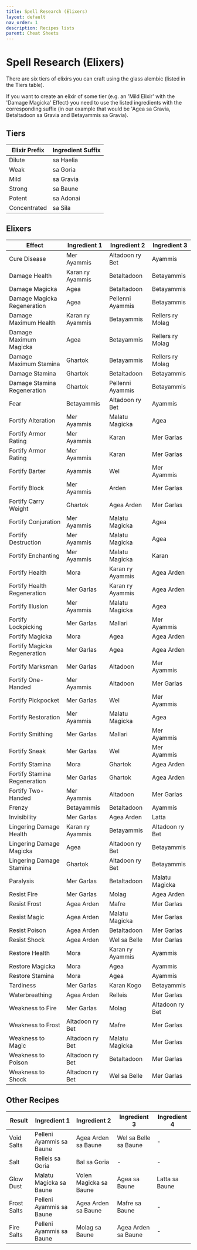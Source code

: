 ```yaml
---
title: Spell Research (Elixers) 
layout: default
nav_order: 1
description: Recipes lists
parent: Cheat Sheets
---
```


# Spell Research (Elixers) 

There are six tiers of elixirs you can craft using the glass alembic (listed in the Tiers table). 

If you want to create an elixir of some tier (e.g. an 'Mild Elixir' with the 'Damage Magicka' Effect) you need to use the listed ingredients with the corresponding suffix (in our example that would be 'Agea sa Gravia, Betaltadoon sa Gravia and Betayammis sa Gravia).	
	
## Tiers 		

Elixir Prefix | Ingredient Suffix
-- | --
Dilute | sa Haelia
Weak | sa Goria
Mild | sa Gravia
Strong | sa Baune
Potent | sa Adonai
Concentrated | sa Sila


## Elixers

Effect | Ingredient 1 | Ingredient 2 | Ingredient 3
-- | -- | -- | --
Cure Disease | Mer Ayammis | Altadoon ry Bet | Ayammis
Damage Health | Karan ry Ayammis | Betaltadoon | Betayammis
Damage Magicka | Agea | Betaltadoon | Betayammis
Damage Magicka Regeneration | Agea | Pellenni Ayammis | Betayammis
Damage Maximum Health | Karan ry Ayammis | Betayammis | Rellers ry Molag
Damage Maximum Magicka | Agea | Betayammis | Rellers ry Molag
Damage Maximum Stamina | Ghartok | Betayammis | Rellers ry Molag
Damage Stamina | Ghartok | Betaltadoon | Betayammis
Damage Stamina Regeneration | Ghartok | Pellenni Ayammis | Betayammis
Fear | Betayammis | Altadoon ry Bet | Ayammis
Fortify Alteration | Mer Ayammis | Malatu Magicka | Agea
Fortify Armor Rating | Mer Ayammis | Karan | Mer Garlas
Fortify Armor Rating | Mer Ayammis | Karan | Mer Garlas
Fortify Barter | Ayammis | Wel | Mer Ayammis
Fortify Block | Mer Ayammis | Arden | Mer Garlas
Fortify Carry Weight | Ghartok | Agea Arden | Mer Garlas
Fortify Conjuration | Mer Ayammis | Malatu Magicka | Agea
Fortify Destruction | Mer Ayammis | Malatu Magicka | Agea
Fortify Enchanting | Mer Ayammis | Malatu Magicka | Karan
Fortify Health | Mora | Karan ry Ayammis | Agea Arden
Fortify Health Regeneration | Mer Garlas | Karan ry Ayammis | Agea Arden
Fortify Illusion | Mer Ayammis | Malatu Magicka | Agea
Fortify Lockpicking | Mer Garlas | Mallari | Mer Ayammis
Fortify Magicka | Mora | Agea | Agea Arden
Fortify Magicka Regeneration | Mer Garlas | Agea | Agea Arden
Fortify Marksman | Mer Garlas | Altadoon | Mer Ayammis
Fortify One-Handed | Mer Ayammis | Altadoon | Mer Garlas
Fortify Pickpocket | Mer Garlas | Wel | Mer Ayammis
Fortify Restoration | Mer Ayammis | Malatu Magicka | Agea
Fortify Smithing | Mer Garlas | Mallari | Mer Ayammis
Fortify Sneak | Mer Garlas | Wel | Mer Ayammis
Fortify Stamina | Mora | Ghartok | Agea Arden
Fortify Stamina Regeneration | Mer Garlas | Ghartok | Agea Arden
Fortify Two-Handed | Mer Ayammis | Altadoon | Mer Garlas
Frenzy | Betayammis | Betaltadoon | Ayammis
Invisibility | Mer Garlas | Agea Arden | Latta
Lingering Damage Health | Karan ry Ayammis | Betayammis | Altadoon ry Bet
Lingering Damage Magicka | Agea | Altadoon ry Bet | Betayammis
Lingering Damage Stamina | Ghartok | Altadoon ry Bet | Betayammis
Paralysis | Mer Garlas | Betaltadoon | Malatu Magicka
Resist Fire | Mer Garlas | Molag | Agea Arden
Resist Frost | Agea Arden | Mafre | Mer Garlas
Resist Magic | Agea Arden | Malatu Magicka | Mer Garlas
Resist Poison | Agea Arden | Betaltadoon | Mer Garlas
Resist Shock | Agea Arden | Wel sa Belle | Mer Garlas
Restore Health | Mora | Karan ry Ayammis | Ayammis
Restore Magicka | Mora | Agea | Ayammis
Restore Stamina | Mora | Agea | Ayammis
Tardiness | Mer Garlas | Karan Kogo | Betayammis
Waterbreathing | Agea Arden | Relleis | Mer Garlas
Weakness to Fire | Mer Garlas | Molag | Altadoon ry Bet
Weakness to Frost | Altadoon ry Bet | Mafre | Mer Garlas
Weakness to Magic | Altadoon ry Bet | Malatu Magicka | Mer Garlas
Weakness to Poison | Altadoon ry Bet | Betaltadoon | Mer Garlas
Weakness to Shock | Altadoon ry Bet | Wel sa Belle | Mer Garlas

## Other Recipes

Result | Ingredient 1 | Ingredient 2 | Ingredient 3 | Ingredient 4
-- | -- | -- | -- | --
Void Salts | Pelleni Ayammis sa Baune | Agea Arden sa Baune | Wel sa Belle sa Baune | -
Salt | Relleis sa Goria | Bal sa Goria | - | -
Glow Dust | Malatu Magicka sa Baune | Volen Magicka sa Baune | Agea sa Baune | Latta sa Baune
Frost Salts | Pelleni Ayammis sa Baune | Agea Arden sa Baune | Mafre sa Baune | -
Fire Salts | Pelleni Ayammis sa Baune | Molag sa Baune | Agea Arden sa Baune | -


